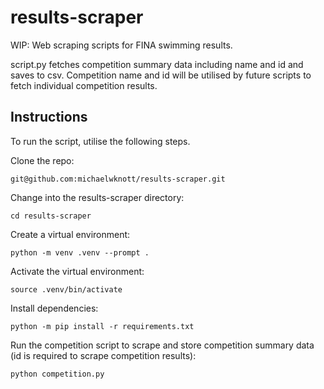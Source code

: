 # results-scraper
WIP: Web scraping scripts for FINA swimming results.

script.py fetches competition summary data including name and id and saves to csv. Competition name and id will be utilised by future scripts to fetch individual competition results.

## Instructions
To run the script, utilise the following steps.

Clone the repo:

`git@github.com:michaelwknott/results-scraper.git`

Change into the results-scraper directory:

`cd results-scraper`

Create a virtual environment:

`python -m venv .venv --prompt .`

Activate the virtual environment:

`source .venv/bin/activate`

Install dependencies:

`python -m pip install -r requirements.txt`

Run the competition script to scrape and store competition summary data (id is required to scrape competition results):

`python competition.py`
